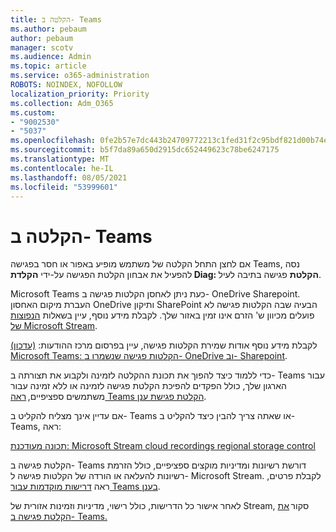 ```yaml
---
title: הקלטה ב- Teams
ms.author: pebaum
author: pebaum
manager: scotv
ms.audience: Admin
ms.topic: article
ms.service: o365-administration
ROBOTS: NOINDEX, NOFOLLOW
localization_priority: Priority
ms.collection: Adm_O365
ms.custom:
- "9002530"
- "5037"
ms.openlocfilehash: 0fe2b57e7dc443b24709772213c1fed31f2c95bdf821d00b74e9d166dc223410
ms.sourcegitcommit: b5f7da89a650d2915dc652449623c78be6247175
ms.translationtype: MT
ms.contentlocale: he-IL
ms.lasthandoff: 08/05/2021
ms.locfileid: "53999601"
---
```

# <a name="recording-in-teams"></a>הקלטה ב- Teams

אם לחצן התחל  הקלטה של משתמש מופיע באפור או חסר בפגישה Teams, נסה להפעיל את אבחון הקלטת הפגישה על-ידי **הקלדת Diag: הקלטת** פגישה בתיבה לעיל. 

Microsoft Teams כעת ניתן לאחסן הקלטות פגישה ב- OneDrive Sharepoint. העברת מיקום האחסון OneDrive ותיקון SharePoint הבעיה שבה הקלטות פגישה לא פועלים מכיוון ש' הזרם אינו זמין באזור שלך. לקבלת מידע נוסף, עיין בשאלות [הנפוצות של Microsoft Stream](/stream/faq#which-regions-does-microsoft-stream-host-my-data-in).

לקבלת מידע נוסף אודות שמירת הקלטות פגישה, עיין בפרסום מרכז ההודעות: [(עדכון) Microsoft Teams: הקלטות פגישה שנשמרו ב- OneDrive וב- Sharepoint](https://portal.microsoft.com/Adminportal/Home?ref=MessageCenter&id=MC222640).

כדי ללמוד כיצד להפוך את תכונת ההקלטה לזמינה ולקבוע את תצורתה ב- Teams עבור הארגון שלך, כולל הפקדים להפיכת הקלטת פגישה לזמינה או ללא זמינה עבור משתמשים ספציפיים, [ראה Teams הקלטת פגישת ענן](/microsoftteams/cloud-recording). 

אם עדיין אינך מצליח להקליט ב- Teams או שאתה צריך להבין כיצד להקליט ב- Teams, ראה: 

[תכונה מעודכנת: Microsoft Stream cloud recordings regional storage control](https://admin.microsoft.com/AdminPortal/Home#/MessageCenter?id=MC214327)

הקלטת פגישה ב- Teams דורשת רשיונות ומדיניות מוקצים ספציפיים, כולל הזרמת רשיונות להעלאה או הורדה של הקלטות פגישה ל- Microsoft Stream. לקבלת פרטים, ראה [דרישות מוקדמות עבור Teams בענן](/microsoftteams/cloud-recording#prerequisites-for-teams-cloud-meeting-recording).

לאחר אישור כל הדרישות, כולל רישוי, מדיניות וזמינות אזורית של Stream, סקור [את הקלטת פגישה ב- Teams.](https://support.office.com/article/34dfbe7f-b07d-4a27-b4c6-de62f1348c24) 